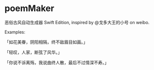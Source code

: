 # poemMaker
恶俗古风自动生成器 Swift Edition, inspired by @戈多大王的小号 on weibo.

Examples:

「如花美眷，阴阳相隔，终不敌眉目如画。」

「轻叹，人家，断弦了风华。」

「你说不诉离殇，我说曲终人散，最后不过情深不寿。」

